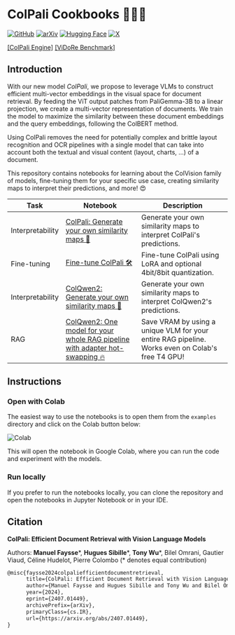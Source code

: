 # ColPali Cookbooks 👨🏻‍🍳

[![GitHub](https://img.shields.io/badge/ColPali_Cookbooks-100000?style=for-the-badge&logo=github&logoColor=white)](https://github.com/tonywu71/colpali-cookbooks)
[![arXiv](https://img.shields.io/badge/arXiv-2407.01449-b31b1b.svg?style=for-the-badge)](https://arxiv.org/abs/2407.01449)
[![Hugging Face](https://img.shields.io/badge/Vidore-FFD21E?style=for-the-badge&logo=huggingface&logoColor=000)](https://huggingface.co/vidore)
[![X](https://img.shields.io/badge/Thread-%23000000?style=for-the-badge&logo=X&logoColor=white)](https://x.com/tonywu_71/status/1809183824464560138)

[[ColPali Engine]](https://github.com/illuin-tech/colpali)
[[ViDoRe Benchmark]](https://github.com/illuin-tech/vidore-benchmark)

## Introduction

With our new model *ColPali*, we propose to leverage VLMs to construct efficient multi-vector embeddings in the visual space for document retrieval. By feeding the ViT output patches from PaliGemma-3B to a linear projection, we create a multi-vector representation of documents. We train the model to maximize the similarity between these document embeddings and the query embeddings, following the ColBERT method.

Using ColPali removes the need for potentially complex and brittle layout recognition and OCR pipelines with a single model that can take into account both the textual and visual content (layout, charts, ...) of a document.

This repository contains notebooks for learning about the ColVision family of models, fine-tuning them for your specific use case, creating similarity maps to interpret their predictions, and more! 😍

| Task             | Notebook                                                     | Description                                                  |
| ---------------- | ------------------------------------------------------------ | ------------------------------------------------------------ |
| Interpretability | [ColPali: Generate your own similarity maps 👀](https://github.com/tonywu71/colpali-cookbooks/blob/main/examples/gen_colpali_similarity_maps.ipynb) | Generate your own similarity maps to interpret ColPali's predictions. |
| Fine-tuning      | [Fine-tune ColPali 🛠️](https://github.com/tonywu71/colpali-cookbooks/blob/main/examples/finetune_colpali.ipynb) | Fine-tune ColPali using LoRA and optional 4bit/8bit quantization. |
| Interpretability | [ColQwen2: Generate your own similarity maps 👀](https://github.com/tonywu71/colpali-cookbooks/blob/main/examples/gen_colqwen2_similarity_maps.ipynb) | Generate your own similarity maps to interpret ColQwen2's predictions. |
| RAG              | [ColQwen2: One model for your whole RAG pipeline with adapter hot-swapping 🔥](https://github.com/tonywu71/colpali-cookbooks/blob/main/examples/run_e2e_rag_colqwen2_with_adapter_hot_swapping.ipynb) | Save VRAM by using a unique VLM for your entire RAG pipeline. Works even on Colab's free T4 GPU! |

## Instructions

### Open with Colab

The easiest way to use the notebooks is to open them from the `examples` directory and click on the Colab button below:

![Colab](https://img.shields.io/badge/Open_in_Colab-F9AB00?logo=googlecolab&logoColor=fff&style=for-the-badge)

This will open the notebook in Google Colab, where you can run the code and experiment with the models.

### Run locally

If you prefer to run the notebooks locally, you can clone the repository and open the notebooks in Jupyter Notebook or in your IDE.

## Citation

**ColPali: Efficient Document Retrieval with Vision Language Models**  

Authors: **Manuel Faysse**\*, **Hugues Sibille**\*, **Tony Wu**\*, Bilel Omrani, Gautier Viaud, Céline Hudelot, Pierre Colombo (\* denotes equal contribution)

```latex
@misc{faysse2024colpaliefficientdocumentretrieval,
      title={ColPali: Efficient Document Retrieval with Vision Language Models}, 
      author={Manuel Faysse and Hugues Sibille and Tony Wu and Bilel Omrani and Gautier Viaud and Céline Hudelot and Pierre Colombo},
      year={2024},
      eprint={2407.01449},
      archivePrefix={arXiv},
      primaryClass={cs.IR},
      url={https://arxiv.org/abs/2407.01449}, 
}
```
